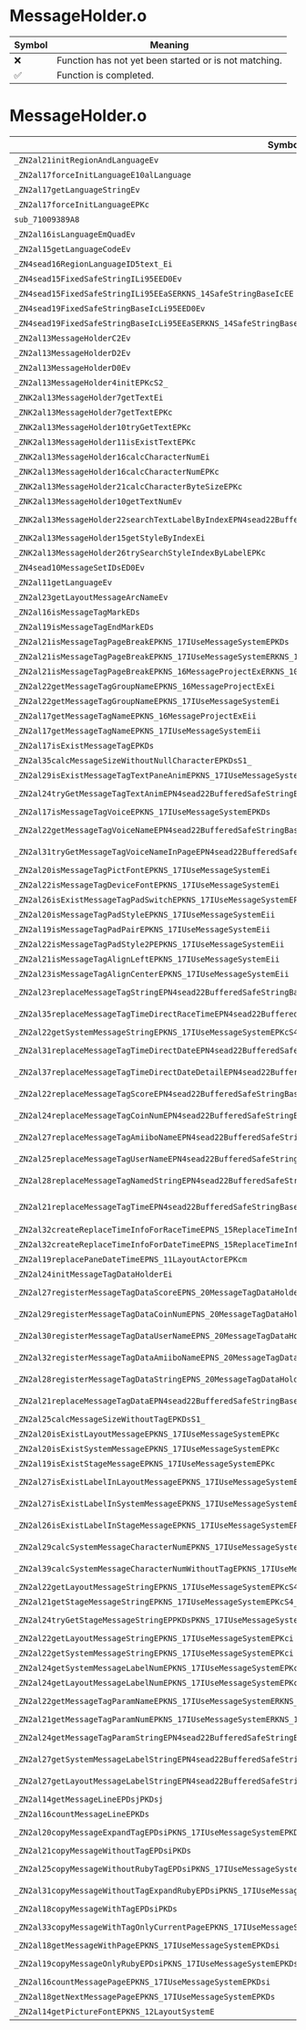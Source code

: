 # MessageHolder.o
| Symbol | Meaning 
| ------------- | ------------- 
| :x: | Function has not yet been started or is not matching. 
| :white_check_mark: | Function is completed. 


# MessageHolder.o
| Symbol (Demangled) | Symbol (Mangled) | Decompiled? |
| ------------- |  ------------- | ------------- |
| `_ZN2al21initRegionAndLanguageEv` | `al::initRegionAndLanguage(void)` | :white_check_mark: |
| `_ZN2al17forceInitLanguageE10alLanguage` | `al::forceInitLanguage(alLanguage)` | :white_check_mark: |
| `_ZN2al17getLanguageStringEv` | `al::getLanguageString(void)` | :white_check_mark: |
| `_ZN2al17forceInitLanguageEPKc` | `al::forceInitLanguage(char const*)` | :white_check_mark: |
| `sub_71009389A8` | `` | :white_check_mark: |
| `_ZN2al16isLanguageEmQuadEv` | `al::isLanguageEmQuad(void)` | :white_check_mark: |
| `_ZN2al15getLanguageCodeEv` | `al::getLanguageCode(void)` | :white_check_mark: |
| `_ZN4sead16RegionLanguageID5text_Ei` | `sead::RegionLanguageID::text_(int)` | :white_check_mark: |
| `_ZN4sead15FixedSafeStringILi95EED0Ev` | `sead::FixedSafeString<95>::~FixedSafeString()` | :white_check_mark: |
| `_ZN4sead15FixedSafeStringILi95EEaSERKNS_14SafeStringBaseIcEE` | `sead::FixedSafeString<95>::operator=(sead::SafeStringBase<char> const&)` | :white_check_mark: |
| `_ZN4sead19FixedSafeStringBaseIcLi95EED0Ev` | `sead::FixedSafeStringBase<char,95>::~FixedSafeStringBase()` | :white_check_mark: |
| `_ZN4sead19FixedSafeStringBaseIcLi95EEaSERKNS_14SafeStringBaseIcEE` | `sead::FixedSafeStringBase<char,95>::operator=(sead::SafeStringBase<char> const&)` | :white_check_mark: |
| `_ZN2al13MessageHolderC2Ev` | `al::MessageHolder::MessageHolder(void)` | :white_check_mark: |
| `_ZN2al13MessageHolderD2Ev` | `al::MessageHolder::~MessageHolder()` | :white_check_mark: |
| `_ZN2al13MessageHolderD0Ev` | `al::MessageHolder::~MessageHolder()` | :white_check_mark: |
| `_ZN2al13MessageHolder4initEPKcS2_` | `al::MessageHolder::init(char const*,char const*)` | :white_check_mark: |
| `_ZNK2al13MessageHolder7getTextEi` | `al::MessageHolder::getText(int)const` | :white_check_mark: |
| `_ZNK2al13MessageHolder7getTextEPKc` | `al::MessageHolder::getText(char const*)const` | :white_check_mark: |
| `_ZNK2al13MessageHolder10tryGetTextEPKc` | `al::MessageHolder::tryGetText(char const*)const` | :white_check_mark: |
| `_ZNK2al13MessageHolder11isExistTextEPKc` | `al::MessageHolder::isExistText(char const*)const` | :white_check_mark: |
| `_ZNK2al13MessageHolder16calcCharacterNumEi` | `al::MessageHolder::calcCharacterNum(int)const` | :white_check_mark: |
| `_ZNK2al13MessageHolder16calcCharacterNumEPKc` | `al::MessageHolder::calcCharacterNum(char const*)const` | :white_check_mark: |
| `_ZNK2al13MessageHolder21calcCharacterByteSizeEPKc` | `al::MessageHolder::calcCharacterByteSize(char const*)const` | :white_check_mark: |
| `_ZNK2al13MessageHolder10getTextNumEv` | `al::MessageHolder::getTextNum(void)const` | :white_check_mark: |
| `_ZNK2al13MessageHolder22searchTextLabelByIndexEPN4sead22BufferedSafeStringBaseIcEEi` | `al::MessageHolder::searchTextLabelByIndex(sead::BufferedSafeStringBase<char> *,int)const` | :white_check_mark: |
| `_ZNK2al13MessageHolder15getStyleByIndexEi` | `al::MessageHolder::getStyleByIndex(int)const` | :white_check_mark: |
| `_ZNK2al13MessageHolder26trySearchStyleIndexByLabelEPKc` | `al::MessageHolder::trySearchStyleIndexByLabel(char const*)const` | :white_check_mark: |
| `_ZN4sead10MessageSetIDsED0Ev` | `sead::MessageSet<char16_t>::~MessageSet()` | :white_check_mark: |
| `_ZN2al11getLanguageEv` | `al::getLanguage(void)` | :white_check_mark: |
| `_ZN2al23getLayoutMessageArcNameEv` | `al::getLayoutMessageArcName(void)` | :white_check_mark: |
| `_ZN2al16isMessageTagMarkEDs` | `al::isMessageTagMark(char16_t)` | :white_check_mark: |
| `_ZN2al19isMessageTagEndMarkEDs` | `al::isMessageTagEndMark(char16_t)` | :white_check_mark: |
| `_ZN2al21isMessageTagPageBreakEPKNS_17IUseMessageSystemEPKDs` | `al::isMessageTagPageBreak(al::IUseMessageSystem const*,char16_t const*)` | :white_check_mark: |
| `_ZN2al21isMessageTagPageBreakEPKNS_17IUseMessageSystemERKNS_10MessageTagE` | `al::isMessageTagPageBreak(al::IUseMessageSystem const*,al::MessageTag const&)` | :white_check_mark: |
| `_ZN2al21isMessageTagPageBreakEPKNS_16MessageProjectExERKNS_10MessageTagE` | `al::isMessageTagPageBreak(al::MessageProjectEx const*,al::MessageTag const&)` | :white_check_mark: |
| `_ZN2al22getMessageTagGroupNameEPKNS_16MessageProjectExEi` | `al::getMessageTagGroupName(al::MessageProjectEx const*,int)` | :white_check_mark: |
| `_ZN2al22getMessageTagGroupNameEPKNS_17IUseMessageSystemEi` | `al::getMessageTagGroupName(al::IUseMessageSystem const*,int)` | :white_check_mark: |
| `_ZN2al17getMessageTagNameEPKNS_16MessageProjectExEii` | `al::getMessageTagName(al::MessageProjectEx const*,int,int)` | :white_check_mark: |
| `_ZN2al17getMessageTagNameEPKNS_17IUseMessageSystemEii` | `al::getMessageTagName(al::IUseMessageSystem const*,int,int)` | :white_check_mark: |
| `_ZN2al17isExistMessageTagEPKDs` | `al::isExistMessageTag(char16_t const*)` | :white_check_mark: |
| `_ZN2al35calcMessageSizeWithoutNullCharacterEPKDsS1_` | `al::calcMessageSizeWithoutNullCharacter(char16_t const*,char16_t const*)` | :white_check_mark: |
| `_ZN2al29isExistMessageTagTextPaneAnimEPKNS_17IUseMessageSystemEPKDs` | `al::isExistMessageTagTextPaneAnim(al::IUseMessageSystem const*,char16_t const*)` | :white_check_mark: |
| `_ZN2al24tryGetMessageTagTextAnimEPN4sead22BufferedSafeStringBaseIcEEPKNS_17IUseMessageSystemEPKDs` | `al::tryGetMessageTagTextAnim(sead::BufferedSafeStringBase<char> *,al::IUseMessageSystem const*,char16_t const*)` | :white_check_mark: |
| `_ZN2al17isMessageTagVoiceEPKNS_17IUseMessageSystemEPKDs` | `al::isMessageTagVoice(al::IUseMessageSystem const*,char16_t const*)` | :white_check_mark: |
| `_ZN2al22getMessageTagVoiceNameEPN4sead22BufferedSafeStringBaseIcEEPKNS_17IUseMessageSystemEPKDs` | `al::getMessageTagVoiceName(sead::BufferedSafeStringBase<char> *,al::IUseMessageSystem const*,char16_t const*)` | :white_check_mark: |
| `_ZN2al31tryGetMessageTagVoiceNameInPageEPN4sead22BufferedSafeStringBaseIcEEPKNS_17IUseMessageSystemEPKDs` | `al::tryGetMessageTagVoiceNameInPage(sead::BufferedSafeStringBase<char> *,al::IUseMessageSystem const*,char16_t const*)` | :white_check_mark: |
| `_ZN2al20isMessageTagPictFontEPKNS_17IUseMessageSystemEi` | `al::isMessageTagPictFont(al::IUseMessageSystem const*,int)` | :white_check_mark: |
| `_ZN2al22isMessageTagDeviceFontEPKNS_17IUseMessageSystemEi` | `al::isMessageTagDeviceFont(al::IUseMessageSystem const*,int)` | :white_check_mark: |
| `_ZN2al26isExistMessageTagPadSwitchEPKNS_17IUseMessageSystemEPKDsi` | `al::isExistMessageTagPadSwitch(al::IUseMessageSystem const*,char16_t const*,int)` | :white_check_mark: |
| `_ZN2al20isMessageTagPadStyleEPKNS_17IUseMessageSystemEii` | `al::isMessageTagPadStyle(al::IUseMessageSystem const*,int,int)` | :white_check_mark: |
| `_ZN2al19isMessageTagPadPairEPKNS_17IUseMessageSystemEii` | `al::isMessageTagPadPair(al::IUseMessageSystem const*,int,int)` | :white_check_mark: |
| `_ZN2al22isMessageTagPadStyle2PEPKNS_17IUseMessageSystemEii` | `al::isMessageTagPadStyle2P(al::IUseMessageSystem const*,int,int)` | :white_check_mark: |
| `_ZN2al21isMessageTagAlignLeftEPKNS_17IUseMessageSystemEii` | `al::isMessageTagAlignLeft(al::IUseMessageSystem const*,int,int)` | :white_check_mark: |
| `_ZN2al23isMessageTagAlignCenterEPKNS_17IUseMessageSystemEii` | `al::isMessageTagAlignCenter(al::IUseMessageSystem const*,int,int)` | :white_check_mark: |
| `_ZN2al23replaceMessageTagStringEPN4sead22BufferedSafeStringBaseIDsEEPKNS_17IUseMessageSystemEPKDsS8_` | `al::replaceMessageTagString(sead::BufferedSafeStringBase<char16_t> *,al::IUseMessageSystem const*,char16_t const*,char16_t const*)` | :white_check_mark: |
| `_ZN2al35replaceMessageTagTimeDirectRaceTimeEPN4sead22BufferedSafeStringBaseIDsEEPKNS_17IUseMessageSystemERNS_15ReplaceTimeInfoE` | `al::replaceMessageTagTimeDirectRaceTime(sead::BufferedSafeStringBase<char16_t> *,al::IUseMessageSystem const*,al::ReplaceTimeInfo &)` | :white_check_mark: |
| `_ZN2al22getSystemMessageStringEPKNS_17IUseMessageSystemEPKcS4_` | `al::getSystemMessageString(al::IUseMessageSystem const*,char const*,char const*)` | :white_check_mark: |
| `_ZN2al31replaceMessageTagTimeDirectDateEPN4sead22BufferedSafeStringBaseIDsEEPKNS_17IUseMessageSystemERNS_15ReplaceTimeInfoE` | `al::replaceMessageTagTimeDirectDate(sead::BufferedSafeStringBase<char16_t> *,al::IUseMessageSystem const*,al::ReplaceTimeInfo &)` | :white_check_mark: |
| `_ZN2al37replaceMessageTagTimeDirectDateDetailEPN4sead22BufferedSafeStringBaseIDsEEPKNS_17IUseMessageSystemERNS_15ReplaceTimeInfoE` | `al::replaceMessageTagTimeDirectDateDetail(sead::BufferedSafeStringBase<char16_t> *,al::IUseMessageSystem const*,al::ReplaceTimeInfo &)` | :white_check_mark: |
| `_ZN2al22replaceMessageTagScoreEPN4sead22BufferedSafeStringBaseIDsEEPKNS_17IUseMessageSystemEPKDsiPKc` | `al::replaceMessageTagScore(sead::BufferedSafeStringBase<char16_t> *,al::IUseMessageSystem const*,char16_t const*,int,char const*)` | :white_check_mark: |
| `_ZN2al24replaceMessageTagCoinNumEPN4sead22BufferedSafeStringBaseIDsEEPKNS_17IUseMessageSystemEPKDsiPKc` | `al::replaceMessageTagCoinNum(sead::BufferedSafeStringBase<char16_t> *,al::IUseMessageSystem const*,char16_t const*,int,char const*)` | :white_check_mark: |
| `_ZN2al27replaceMessageTagAmiiboNameEPN4sead22BufferedSafeStringBaseIDsEEPKNS_17IUseMessageSystemEPKDsPKcSA_` | `al::replaceMessageTagAmiiboName(sead::BufferedSafeStringBase<char16_t> *,al::IUseMessageSystem const*,char16_t const*,char const*,char const*)` | :white_check_mark: |
| `_ZN2al25replaceMessageTagUserNameEPN4sead22BufferedSafeStringBaseIDsEEPKNS_17IUseMessageSystemEPKDsS8_PKc` | `al::replaceMessageTagUserName(sead::BufferedSafeStringBase<char16_t> *,al::IUseMessageSystem const*,char16_t const*,char16_t const*,char const*)` | :white_check_mark: |
| `_ZN2al28replaceMessageTagNamedStringEPN4sead22BufferedSafeStringBaseIDsEEPKNS_17IUseMessageSystemEPKDsS8_PKc` | `al::replaceMessageTagNamedString(sead::BufferedSafeStringBase<char16_t> *,al::IUseMessageSystem const*,char16_t const*,char16_t const*,char const*)` | :white_check_mark: |
| `_ZN2al21replaceMessageTagTimeEPN4sead22BufferedSafeStringBaseIDsEEPKNS_17IUseMessageSystemEPKDsRNS_15ReplaceTimeInfoEPKc` | `al::replaceMessageTagTime(sead::BufferedSafeStringBase<char16_t> *,al::IUseMessageSystem const*,char16_t const*,al::ReplaceTimeInfo &,char const*)` | :white_check_mark: |
| `_ZN2al32createReplaceTimeInfoForRaceTimeEPNS_15ReplaceTimeInfoEiii` | `al::createReplaceTimeInfoForRaceTime(al::ReplaceTimeInfo *,int,int,int)` | :white_check_mark: |
| `_ZN2al32createReplaceTimeInfoForDateTimeEPNS_15ReplaceTimeInfoEm` | `al::createReplaceTimeInfoForDateTime(al::ReplaceTimeInfo *,unsigned long)` | :white_check_mark: |
| `_ZN2al19replacePaneDateTimeEPNS_11LayoutActorEPKcm` | `al::replacePaneDateTime(al::LayoutActor *,char const*,unsigned long)` | :white_check_mark: |
| `_ZN2al24initMessageTagDataHolderEi` | `al::initMessageTagDataHolder(int)` | :white_check_mark: |
| `_ZN2al27registerMessageTagDataScoreEPNS_20MessageTagDataHolderEPKcPKi` | `al::registerMessageTagDataScore(al::MessageTagDataHolder *,char const*,int const*)` | :white_check_mark: |
| `_ZN2al29registerMessageTagDataCoinNumEPNS_20MessageTagDataHolderEPKcPKi` | `al::registerMessageTagDataCoinNum(al::MessageTagDataHolder *,char const*,int const*)` | :white_check_mark: |
| `_ZN2al30registerMessageTagDataUserNameEPNS_20MessageTagDataHolderEPKcPPKDs` | `al::registerMessageTagDataUserName(al::MessageTagDataHolder *,char const*,char16_t const**)` | :white_check_mark: |
| `_ZN2al32registerMessageTagDataAmiiboNameEPNS_20MessageTagDataHolderEPKcPS3_` | `al::registerMessageTagDataAmiiboName(al::MessageTagDataHolder *,char const*,char const**)` | :white_check_mark: |
| `_ZN2al28registerMessageTagDataStringEPNS_20MessageTagDataHolderEPKcPPKDs` | `al::registerMessageTagDataString(al::MessageTagDataHolder *,char const*,char16_t const**)` | :white_check_mark: |
| `_ZN2al21replaceMessageTagDataEPN4sead22BufferedSafeStringBaseIDsEEPKNS_17IUseMessageSystemEPKNS_20MessageTagDataHolderEPKDs` | `al::replaceMessageTagData(sead::BufferedSafeStringBase<char16_t> *,al::IUseMessageSystem const*,al::MessageTagDataHolder const*,char16_t const*)` | :white_check_mark: |
| `_ZN2al25calcMessageSizeWithoutTagEPKDsS1_` | `al::calcMessageSizeWithoutTag(char16_t const*,char16_t const*)` | :white_check_mark: |
| `_ZN2al20isExistLayoutMessageEPKNS_17IUseMessageSystemEPKc` | `al::isExistLayoutMessage(al::IUseMessageSystem const*,char const*)` | :white_check_mark: |
| `_ZN2al20isExistSystemMessageEPKNS_17IUseMessageSystemEPKc` | `al::isExistSystemMessage(al::IUseMessageSystem const*,char const*)` | :white_check_mark: |
| `_ZN2al19isExistStageMessageEPKNS_17IUseMessageSystemEPKc` | `al::isExistStageMessage(al::IUseMessageSystem const*,char const*)` | :white_check_mark: |
| `_ZN2al27isExistLabelInLayoutMessageEPKNS_17IUseMessageSystemEPKcS4_` | `al::isExistLabelInLayoutMessage(al::IUseMessageSystem const*,char const*,char const*)` | :white_check_mark: |
| `_ZN2al27isExistLabelInSystemMessageEPKNS_17IUseMessageSystemEPKcS4_` | `al::isExistLabelInSystemMessage(al::IUseMessageSystem const*,char const*,char const*)` | :white_check_mark: |
| `_ZN2al26isExistLabelInStageMessageEPKNS_17IUseMessageSystemEPKcS4_` | `al::isExistLabelInStageMessage(al::IUseMessageSystem const*,char const*,char const*)` | :white_check_mark: |
| `_ZN2al29calcSystemMessageCharacterNumEPKNS_17IUseMessageSystemEPKcS4_` | `al::calcSystemMessageCharacterNum(al::IUseMessageSystem const*,char const*,char const*)` | :white_check_mark: |
| `_ZN2al39calcSystemMessageCharacterNumWithoutTagEPKNS_17IUseMessageSystemEPKcS4_` | `al::calcSystemMessageCharacterNumWithoutTag(al::IUseMessageSystem const*,char const*,char const*)` | :white_check_mark: |
| `_ZN2al22getLayoutMessageStringEPKNS_17IUseMessageSystemEPKcS4_` | `al::getLayoutMessageString(al::IUseMessageSystem const*,char const*,char const*)` | :white_check_mark: |
| `_ZN2al21getStageMessageStringEPKNS_17IUseMessageSystemEPKcS4_` | `al::getStageMessageString(al::IUseMessageSystem const*,char const*,char const*)` | :white_check_mark: |
| `_ZN2al24tryGetStageMessageStringEPPKDsPKNS_17IUseMessageSystemEPKcS7_` | `al::tryGetStageMessageString(char16_t const**,al::IUseMessageSystem const*,char const*,char const*)` | :white_check_mark: |
| `_ZN2al22getLayoutMessageStringEPKNS_17IUseMessageSystemEPKci` | `al::getLayoutMessageString(al::IUseMessageSystem const*,char const*,int)` | :white_check_mark: |
| `_ZN2al22getSystemMessageStringEPKNS_17IUseMessageSystemEPKci` | `al::getSystemMessageString(al::IUseMessageSystem const*,char const*,int)` | :white_check_mark: |
| `_ZN2al24getSystemMessageLabelNumEPKNS_17IUseMessageSystemEPKc` | `al::getSystemMessageLabelNum(al::IUseMessageSystem const*,char const*)` | :white_check_mark: |
| `_ZN2al24getLayoutMessageLabelNumEPKNS_17IUseMessageSystemEPKc` | `al::getLayoutMessageLabelNum(al::IUseMessageSystem const*,char const*)` | :white_check_mark: |
| `_ZN2al22getMessageTagParamNameEPKNS_17IUseMessageSystemERKNS_10MessageTagEi` | `al::getMessageTagParamName(al::IUseMessageSystem const*,al::MessageTag const&,int)` | :white_check_mark: |
| `_ZN2al21getMessageTagParamNumEPKNS_17IUseMessageSystemERKNS_10MessageTagE` | `al::getMessageTagParamNum(al::IUseMessageSystem const*,al::MessageTag const&)` | :white_check_mark: |
| `_ZN2al24getMessageTagParamStringEPN4sead22BufferedSafeStringBaseIDsEEPKNS_17IUseMessageSystemERKNS_10MessageTagEi` | `al::getMessageTagParamString(sead::BufferedSafeStringBase<char16_t> *,al::IUseMessageSystem const*,al::MessageTag const&,int)` | :white_check_mark: |
| `_ZN2al27getSystemMessageLabelStringEPN4sead22BufferedSafeStringBaseIcEEPKNS_17IUseMessageSystemEPKci` | `al::getSystemMessageLabelString(sead::BufferedSafeStringBase<char> *,al::IUseMessageSystem const*,char const*,int)` | :white_check_mark: |
| `_ZN2al27getLayoutMessageLabelStringEPN4sead22BufferedSafeStringBaseIcEEPKNS_17IUseMessageSystemEPKci` | `al::getLayoutMessageLabelString(sead::BufferedSafeStringBase<char> *,al::IUseMessageSystem const*,char const*,int)` | :white_check_mark: |
| `_ZN2al14getMessageLineEPDsjPKDsj` | `al::getMessageLine(char16_t *,unsigned int,char16_t const*,unsigned int)` | :white_check_mark: |
| `_ZN2al16countMessageLineEPKDs` | `al::countMessageLine(char16_t const*)` | :white_check_mark: |
| `_ZN2al20copyMessageExpandTagEPDsiPKNS_17IUseMessageSystemEPKDs` | `al::copyMessageExpandTag(char16_t *,int,al::IUseMessageSystem const*,char16_t const*)` | :white_check_mark: |
| `_ZN2al21copyMessageWithoutTagEPDsiPKDs` | `al::copyMessageWithoutTag(char16_t *,int,char16_t const*)` | :white_check_mark: |
| `_ZN2al25copyMessageWithoutRubyTagEPDsiPKNS_17IUseMessageSystemEPKDs` | `al::copyMessageWithoutRubyTag(char16_t *,int,al::IUseMessageSystem const*,char16_t const*)` | :white_check_mark: |
| `_ZN2al31copyMessageWithoutTagExpandRubyEPDsiPKNS_17IUseMessageSystemEPKDs` | `al::copyMessageWithoutTagExpandRuby(char16_t *,int,al::IUseMessageSystem const*,char16_t const*)` | :white_check_mark: |
| `_ZN2al18copyMessageWithTagEPDsiPKDs` | `al::copyMessageWithTag(char16_t *,int,char16_t const*)` | :white_check_mark: |
| `_ZN2al33copyMessageWithTagOnlyCurrentPageEPKNS_17IUseMessageSystemEPDsiPKDsi` | `al::copyMessageWithTagOnlyCurrentPage(al::IUseMessageSystem const*,char16_t *,int,char16_t const*,int)` | :white_check_mark: |
| `_ZN2al18getMessageWithPageEPKNS_17IUseMessageSystemEPKDsi` | `al::getMessageWithPage(al::IUseMessageSystem const*,char16_t const*,int)` | :white_check_mark: |
| `_ZN2al19copyMessageOnlyRubyEPDsiPKNS_17IUseMessageSystemEPKDs` | `al::copyMessageOnlyRuby(char16_t *,int,al::IUseMessageSystem const*,char16_t const*)` | :white_check_mark: |
| `_ZN2al16countMessagePageEPKNS_17IUseMessageSystemEPKDsi` | `al::countMessagePage(al::IUseMessageSystem const*,char16_t const*,int)` | :white_check_mark: |
| `_ZN2al18getNextMessagePageEPKNS_17IUseMessageSystemEPKDs` | `al::getNextMessagePage(al::IUseMessageSystem const*,char16_t const*)` | :white_check_mark: |
| `_ZN2al14getPictureFontEPKNS_12LayoutSystemE` | `al::getPictureFont(al::LayoutSystem const*)` | :white_check_mark: |
